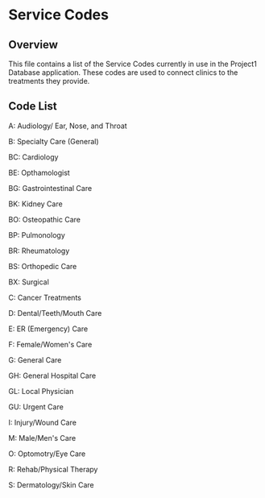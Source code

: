# Service Codes

## Overview
This file contains a list of the Service Codes currently in use in the Project1 Database application. These codes are used to connect clinics to the treatments they provide.

## Code List


A: Audiology/ Ear, Nose, and Throat

B: Specialty Care (General)

BC: Cardiology

BE: Opthamologist

BG: Gastrointestinal Care

BK: Kidney Care

BO: Osteopathic Care

BP: Pulmonology

BR: Rheumatology

BS: Orthopedic Care

BX: Surgical

C:  Cancer Treatments

D:  Dental/Teeth/Mouth Care

E:  ER (Emergency) Care

F:  Female/Women's Care

G:  General Care

GH: General Hospital Care

GL: Local Physician

GU: Urgent Care

I:  Injury/Wound Care

M:  Male/Men's Care

O:  Optomotry/Eye Care

R:  Rehab/Physical Therapy

S:  Dermatology/Skin Care
